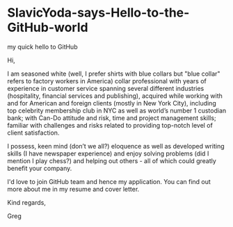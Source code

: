 # SlavicYoda-says-Hello-to-the-GitHub-world
my quick hello to GitHub

Hi,

I am seasoned white (well, I prefer shirts with blue collars but "blue collar" refers to factory workers in America) collar professional with years of experience in customer service spanning several different
industries (hospitality, financial services and publishing), acquired while working with and for American and foreign
clients (mostly in New York City), including top celebrity membership club in NYC as well as world’s number 1 custodian bank; with Can-Do attitude and risk, time and project management skills; familiar with challenges and risks related to providing top-notch level of client satisfaction. 

I possess, keen mind (don’t we all?) eloquence as well as developed writing skills (I have newspaper experience) and enjoy solving problems (did I mention I play chess?) and helping out others - all of which could greatly benefit your company.

I'd love to join GitHub team and hence my application. You can find out more about me in my resume and cover letter.

Kind regards,

Greg
